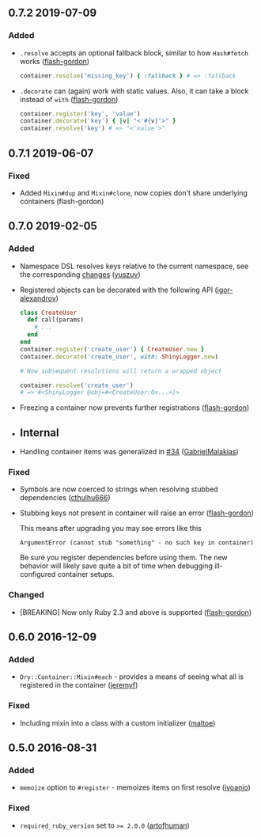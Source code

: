 ## 0.7.2 2019-07-09


### Added

- `.resolve` accepts an optional fallback block, similar to how `Hash#fetch` works ([flash-gordon](https://github.com/flash-gordon))
  ```ruby
  container.resolve('missing_key') { :fallback } # => :fallback
  ```
- `.decorate` can (again) work with static values. Also, it can take a block instead of `with` ([flash-gordon](https://github.com/flash-gordon))
  ```ruby
  container.register('key', 'value')
  container.decorate('key') { |v| "<'#{v}'>" }
  container.resolve('key') # => "<'value'>"
  ```

## 0.7.1 2019-06-07


### Fixed

- Added `Mixin#dup` and `Mixin#clone`, now copies don't share underlying containers (flash-gordon)

## 0.7.0 2019-02-05


### Added

- Namespace DSL resolves keys relative to the current namespace, see the corresponding [changes](https://github.com/dry-rb/dry-container/pull/47) ([yuszuv](https://github.com/yuszuv))
- Registered objects can be decorated with the following API ([igor-alexandrov](https://github.com/igor-alexandrov))

  ```ruby
  class CreateUser
    def call(params)
      # ...
    end
  end
  container.register('create_user') { CreateUser.new }
  container.decorate('create_user', with: ShinyLogger.new)

  # Now subsequent resolutions will return a wrapped object

  container.resolve('create_user')
  # => #<ShinyLogger @obj=#<CreateUser:0x...>]>
  ```
- Freezing a container now prevents further registrations ([flash-gordon](https://github.com/flash-gordon))
- ## Internal
- Handling container items was generalized in [#34](https://github.com/dry-rb/dry-container/pull/34) ([GabrielMalakias](https://github.com/GabrielMalakias))

### Fixed

- Symbols are now coerced to strings when resolving stubbed dependencies ([cthulhu666](https://github.com/cthulhu666))
- Stubbing keys not present in container will raise an error ([flash-gordon](https://github.com/flash-gordon))

  This means after upgrading you may see errors like this
  ```
  ArgumentError (cannot stub "something" - no such key in container)
  ```
  Be sure you register dependencies before using them. The new behavior will likely save quite a bit of time when debugging ill-configured container setups.

### Changed

- [BREAKING] Now only Ruby 2.3 and above is supported ([flash-gordon](https://github.com/flash-gordon))
## 0.6.0 2016-12-09


### Added

- `Dry::Container::Mixin#each` - provides a means of seeing what all is registered in the container ([jeremyf](https://github.com/jeremyf))

### Fixed

- Including mixin into a class with a custom initializer ([maltoe](https://github.com/maltoe))

## 0.5.0 2016-08-31


### Added

- `memoize` option to `#register` - memoizes items on first resolve ([ivoanjo](https://github.com/ivoanjo))

### Fixed

- `required_ruby_version` set to `>= 2.0.0` ([artofhuman](https://github.com/artofhuman))
